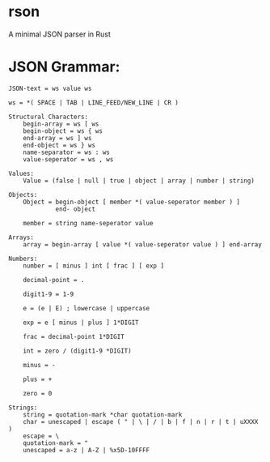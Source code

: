 # rson
A minimal JSON parser in Rust

# JSON Grammar:

    JSON-text = ws value ws
    
    ws = *( SPACE | TAB | LINE_FEED/NEW_LINE | CR )
    
    Structural Characters:
        begin-array = ws [ ws
        begin-object = ws { ws
        end-array = ws ] ws
        end-object = ws } ws
        name-separator = ws : ws
        value-seperator = ws , ws
    
    Values:
        Value = (false | null | true | object | array | number | string)

    Objects:
        Object = begin-object [ member *( value-seperator member ) ]
                 end- object

        member = string name-seperator value

    Arrays:
        array = begin-array [ value *( value-seperator value ) ] end-array

    Numbers:
        number = [ minus ] int [ frac ] [ exp ]

        decimal-point = .

        digit1-9 = 1-9

        e = (e | E) ; lowercase | uppercase

        exp = e [ minus | plus ] 1*DIGIT

        frac = decimal-point 1*DIGIT

        int = zero / (digit1-9 *DIGIT)

        minus = -

        plus = +

        zero = 0

    Strings:
        string = quotation-mark *char quotation-mark
        char = unescaped | escape ( " | \ | / | b | f | n | r | t | uXXXX )
        escape = \
        quotation-mark = "
        unescaped = a-z | A-Z | %x5D-10FFFF
 
